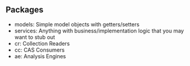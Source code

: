 ## Packages
* models: Simple model objects with getters/setters
* services: Anything with business/implementation logic that you may want to stub out
* cr: Collection Readers
* cc: CAS Consumers
* ae: Analysis Engines